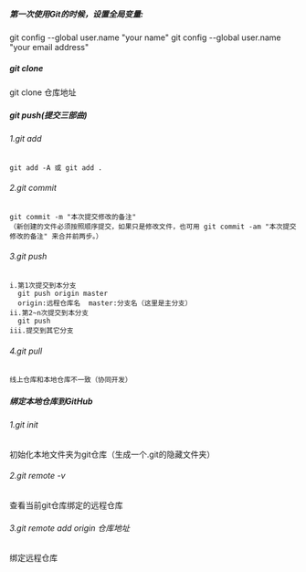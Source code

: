 ##### 第一次使用Git的时候，设置全局变量:
  git config --global user.name "your name"
  git config --global user.name "your email address"
##### git clone
  git clone 仓库地址
##### git push(提交三部曲)
  ###### 1.git add
    git add -A 或 git add .
  ###### 2.git commit
    git commit -m "本次提交修改的备注"
    （新创建的文件必须按照顺序提交，如果只是修改文件，也可用 git commit -am "本次提交修改的备注" 来合并前两步。）
  ###### 3.git push
    i.第1次提交到本分支
      git push origin master
      origin:远程仓库名  master:分支名（这里是主分支）
    ii.第2~n次提交到本分支
      git push
    iii.提交到其它分支
  ###### 4.git pull
    线上仓库和本地仓库不一致（协同开发）
##### 绑定本地仓库到GitHub
  ###### 1.git init 
  初始化本地文件夹为git仓库（生成一个.git的隐藏文件夹）
  ###### 2.git remote -v
  查看当前git仓库绑定的远程仓库
  ###### 3.git remote add origin 仓库地址
  绑定远程仓库
  
